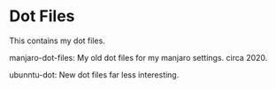 # Dot Files

This contains my dot files.

manjaro-dot-files: My old dot files for my manjaro settings. circa 2020.

ubunntu-dot: New dot files far less interesting.
